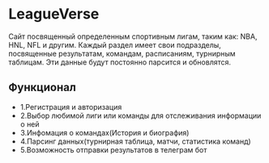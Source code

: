 # LeagueVerse
Сайт посвященный определенным спортивным лигам, таким как: NBA, HNL, NFL и другим. 
Каждый раздел имеет свои подразделы, посвященные результатам, командам, расписаниям, турнирным таблицам. Эти данные будут постоянно парсится и обновлятся.
## Функционал
+ 1.Регистрация и авторизация
+ 2.Выбор любимой лиги или команды для отслеживания информации о ней
+ 3.Инфомация о командах(История и биография)
+ 4.Парсинг данных(турнирная таблица, матчи, статистика команд)
+ 5.Возможность отправки результатов в телеграм бот
